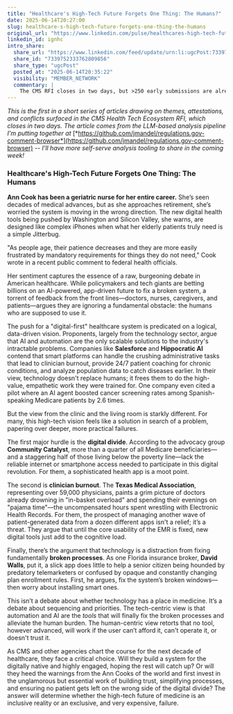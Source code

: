 ```yaml
---
title: "Healthcare's High-Tech Future Forgets One Thing: The Humans?"
date: 2025-06-14T20:27:00
slug: healthcare-s-high-tech-future-forgets-one-thing-the-humans
original_url: "https://www.linkedin.com/pulse/healthcares-high-tech-future-forgets-one-thing-humans-josh-mandel-md-ignhc"
linkedin_id: ignhc
intro_share:
  share_url: "https://www.linkedin.com/feed/update/urn:li:ugcPost:7339752333762809856"
  share_id: "7339752333762809856"
  share_type: "ugcPost"
  posted_at: "2025-06-14T20:35:22"
  visibility: "MEMBER_NETWORK"
  commentary: |
    The CMS RFI closes in two days, but >250 early submissions are already surfacing some fascinating tensions!
---
```


*This is the first in a short series of articles drawing on themes, attestations, and conflicts surfaced in the CMS Health Tech Ecosystem RFI, which closes in two days. The article comes from the LLM-based analysis pipeline I'm putting together at* [*https://github.com/jmandel/regulations.gov-comment-browser*](https://github.com/jmandel/regulations.gov-comment-browser) *-- I'll have more self-serve analysis tooling to share in the coming week!*

### Healthcare's High-Tech Future Forgets One Thing: The Humans

**Ann Cook has been a geriatric nurse for her entire career.** She’s seen decades of medical advances, but as she approaches retirement, she’s worried the system is moving in the wrong direction. The new digital health tools being pushed by Washington and Silicon Valley, she warns, are designed like complex iPhones when what her elderly patients truly need is a simple Jitterbug.

"As people age, their patience decreases and they are more easily frustrated by mandatory requirements for things they do not need," Cook wrote in a recent public comment to federal health officials.

Her sentiment captures the essence of a raw, burgeoning debate in American healthcare. While policymakers and tech giants are betting billions on an AI-powered, app-driven future to fix a broken system, a torrent of feedback from the front lines—doctors, nurses, caregivers, and patients—argues they are ignoring a fundamental obstacle: the humans who are supposed to use it.

The push for a "digital-first" healthcare system is predicated on a logical, data-driven vision. Proponents, largely from the technology sector, argue that AI and automation are the only scalable solutions to the industry's intractable problems. Companies like **Salesforce** and **Hippocratic AI** contend that smart platforms can handle the crushing administrative tasks that lead to clinician burnout, provide 24/7 patient coaching for chronic conditions, and analyze population data to catch diseases earlier. In their view, technology doesn't replace humans; it frees them to do the high-value, empathetic work they were trained for. One company even cited a pilot where an AI agent boosted cancer screening rates among Spanish-speaking Medicare patients by 2.6 times.

But the view from the clinic and the living room is starkly different. For many, this high-tech vision feels like a solution in search of a problem, papering over deeper, more practical failures.

The first major hurdle is the **digital divide**. According to the advocacy group **Community Catalyst**, more than a quarter of all Medicare beneficiaries—and a staggering half of those living below the poverty line—lack the reliable internet or smartphone access needed to participate in this digital revolution. For them, a sophisticated health app is a moot point.

The second is **clinician burnout**. The **Texas Medical Association**, representing over 59,000 physicians, paints a grim picture of doctors already drowning in "in-basket overload" and spending their evenings on "pajama time"—the uncompensated hours spent wrestling with Electronic Health Records. For them, the prospect of managing another wave of patient-generated data from a dozen different apps isn't a relief; it’s a threat. They argue that until the core usability of the EMR is fixed, new digital tools just add to the cognitive load.

Finally, there’s the argument that technology is a distraction from fixing fundamentally **broken processes**. As one Florida insurance broker, **David Walls**, put it, a slick app does little to help a senior citizen being hounded by predatory telemarketers or confused by opaque and constantly changing plan enrollment rules. First, he argues, fix the system’s broken windows—then worry about installing smart ones.

This isn’t a debate about whether technology has a place in medicine. It’s a debate about sequencing and priorities. The tech-centric view is that automation and AI are the *tools* that will finally fix the broken processes and alleviate the human burden. The human-centric view retorts that no tool, however advanced, will work if the user can’t afford it, can't operate it, or doesn't trust it.

As CMS and other agencies chart the course for the next decade of healthcare, they face a critical choice. Will they build a system for the digitally native and highly engaged, hoping the rest will catch up? Or will they heed the warnings from the Ann Cooks of the world and first invest in the unglamorous but essential work of building trust, simplifying processes, and ensuring no patient gets left on the wrong side of the digital divide? The answer will determine whether the high-tech future of medicine is an inclusive reality or an exclusive, and very expensive, failure.
